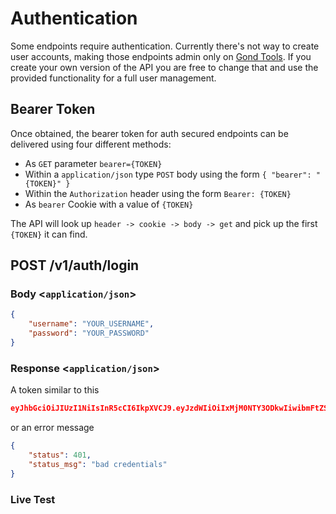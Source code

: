 # Authentication

Some endpoints require authentication. Currently there's not way to create user accounts, making those endpoints admin only on [Gond Tools](https://www.gond.tools). If you create your own version of the API you are free to change that and use the provided functionality for a full user management.

## Bearer Token

Once obtained, the bearer token for auth secured endpoints can be delivered using four different methods:

- As `GET` parameter `bearer={TOKEN}`
- Within a `application/json` type `POST` body using the form `{ "bearer": "{TOKEN}" }`
- Within the `Authorization` header using the form `Bearer: {TOKEN}`
- As `bearer` Cookie with a value of `{TOKEN}`

The API will look up `header -> cookie -> body -> get` and pick up the first `{TOKEN}` it can find.

## POST /v1/auth/login

### Body <`application/json`>

```json
{
    "username": "YOUR_USERNAME",
    "password": "YOUR_PASSWORD"
}
```

### Response <`application/json`>

A token similar to this

```json
eyJhbGciOiJIUzI1NiIsInR5cCI6IkpXVCJ9.eyJzdWIiOiIxMjM0NTY3ODkwIiwibmFtZSI6IkpvaG4gRG9lIiwiaWF0IjoxNTE2MjM5MDIyfQ.SflKxwRJSMeKKF2QT4fwpMeJf36POk6yJV_adQssw5c
```

or an error message

```json
{
    "status": 401,
    "status_msg": "bad credentials"
}
```

### Live Test

<api-tester endpoint="/v1/auth/login" method="POST" />